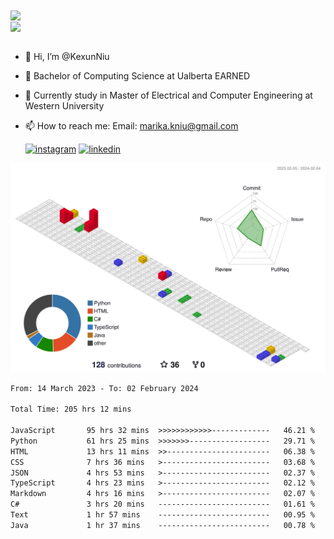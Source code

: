 <a href="https://github.com/anuraghazra/github-readme-stats">
  <img align="center" src="https://github-readme-stats.vercel.app/api?username=KexunNiu&show_icons=true" />
</a>
</br>
<a href="https://github.com/anuraghazra/github-readme-stats">
  <img align="center" src="https://github-readme-stats.vercel.app/api/top-langs/?username=KexunNiu" />
</a>

</br>
</br>

- 👋 Hi, I’m @KexunNiu
- 👀 Bachelor of Computing Science at Ualberta EARNED
- 🌱 Currently study in Master of Electrical and Computer Engineering at Western University
- 📫 How to reach me: Email: marika.kniu@gmail.com
  
  [![instagram](https://github.com/shikhar1020jais1/Git-Social/blob/master/Icons/Instagram1.png (Instagram))][1] [![linkedin](https://github.com/shikhar1020jais1/Git-Social/blob/master/Icons/LinkedIn1.png (LinkedIn))][2]

<!-- To Link your profile to the media buttons -->

[1]: https://www.instagram.com/barryn719_
[2]: https://www.linkedin.com/in/kexun-niu



![](./profile-3d-contrib/profile-gitblock.svg)

<!--START_SECTION:waka-->

```txt
From: 14 March 2023 - To: 02 February 2024

Total Time: 205 hrs 12 mins

JavaScript       95 hrs 32 mins  >>>>>>>>>>>>-------------   46.21 %
Python           61 hrs 25 mins  >>>>>>>------------------   29.71 %
HTML             13 hrs 11 mins  >>-----------------------   06.38 %
CSS              7 hrs 36 mins   >------------------------   03.68 %
JSON             4 hrs 53 mins   >------------------------   02.37 %
TypeScript       4 hrs 23 mins   >------------------------   02.12 %
Markdown         4 hrs 16 mins   >------------------------   02.07 %
C#               3 hrs 20 mins   -------------------------   01.61 %
Text             1 hr 57 mins    -------------------------   00.95 %
Java             1 hr 37 mins    -------------------------   00.78 %
```

<!--END_SECTION:waka-->

